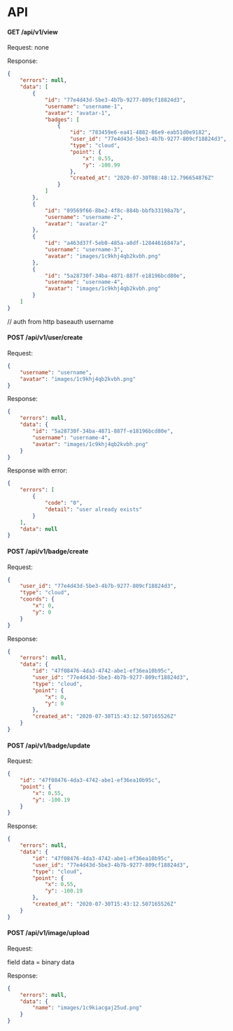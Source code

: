 # API

#### GET /api/v1/view

Request: none

Response:
```json
{
    "errors": null,
    "data": [
        {
            "id": "77e4d43d-5be3-4b7b-9277-809cf18824d3",
            "username": "username-1",
            "avatar": "avatar-1",
            "badges": [
                {
                    "id": "783459e6-ea41-4882-86e9-eab51d0e9182",
                    "user_id": "77e4d43d-5be3-4b7b-9277-809cf18824d3",
                    "type": "cloud",
                    "point": {
                        "x": 0.55,
                        "y": -100.99
                    },
                    "created_at": "2020-07-30T08:48:12.796654876Z"
                }
            ]
        },
        {
            "id": "89569f66-8be2-4f8c-884b-bbfb33198a7b",
            "username": "username-2",
            "avatar": "avatar-2"
        },
        {
            "id": "a463d37f-5eb0-485a-a0df-12844616847a",
            "username": "username-3",
            "avatar": "images/1c9khj4qb2kvbh.png"
        },
        {
            "id": "5a28730f-34ba-4871-887f-e18196bcd80e",
            "username": "username-4",
            "avatar": "images/1c9khj4qb2kvbh.png"
        }
    ]
}
```

// auth from http baseauth username


#### POST /api/v1/user/create

Request:

```json
{
	"username": "username",
	"avatar": "images/1c9khj4qb2kvbh.png"
}
```

Response:

```json
{
    "errors": null,
    "data": {
        "id": "5a28730f-34ba-4871-887f-e18196bcd80e",
        "username": "username-4",
        "avatar": "images/1c9khj4qb2kvbh.png"
    }
}
```
Response with error:
```json
{
    "errors": [
        {
            "code": "0",
            "detail": "user already exists"
        }
    ],
    "data": null
}
```

#### POST /api/v1/badge/create

Request:

```json
{
    "user_id": "77e4d43d-5be3-4b7b-9277-809cf18824d3",
    "type": "cloud",
    "coords": {
        "x": 0,
        "y": 0
    }
}
```

Response:
```json
{
    "errors": null,
    "data": {
        "id": "47f08476-4da3-4742-abe1-ef36ea10b95c",
        "user_id": "77e4d43d-5be3-4b7b-9277-809cf18824d3",
        "type": "cloud",
        "point": {
            "x": 0,
            "y": 0
        },
        "created_at": "2020-07-30T15:43:12.507165526Z"
    }
}
```


#### POST /api/v1/badge/update 

Request:

```json
{
    "id": "47f08476-4da3-4742-abe1-ef36ea10b95c",
    "point": {
        "x": 0.55,
        "y": -100.19
    }
}
```

Response:
```json
{
    "errors": null,
    "data": {
        "id": "47f08476-4da3-4742-abe1-ef36ea10b95c",
        "user_id": "77e4d43d-5be3-4b7b-9277-809cf18824d3",
        "type": "cloud",
        "point": {
            "x": 0.55,
            "y": -100.19
        },
        "created_at": "2020-07-30T15:43:12.507165526Z"
    }
}
```

#### POST /api/v1/image/upload

Request:

field data = binary data

Response:
```json
{
    "errors": null,
    "data": {
        "name": "images/1c9kiacgaj25ud.png"
    }
}
```

